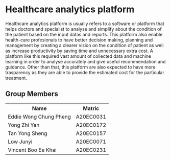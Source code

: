 <h1>Healthcare analytics platform</h1>
Healthcare analytics platform is usually refers to a software or platform that helps doctors and specialist to analyse and simplify about the condition of the patient based on the input datas and reports. This platform also enable health-care profesionals to have better decision making, planning and management by creating a clearer vision on the condition of patient as well as increase productivity by saving time and unnecessary extra cost. A platform like this required vast amount of collected data and machine learning in order to analyse accurately and give useful recommendation and guidance. Other than that, this platform are also expected to have more trasparency as they are able to provide the estimated cost for the particular treatment.

<h2>Group Members </h2>
<table>
  <tr>
    <th>Name</th> 
    <th>Matric</th>
  </tr>
  <tr>
    <td>Eddie Wong Chung Pheng</td>
    <td>A20EC0031</td>
  </tr>
  <tr>
    <td>Yong Zhi Yan</td>
    <td>A20EC0172</td>
  </tr>
    <tr>
    <td>Tan Yong Sheng</td>
    <td>A20EC0157</td>
  </tr>
    <tr>
    <td>Low Junyi</td>
    <td>A20EC0071</td>
  </tr>
  <tr>
    <td>Vincent Boo Ee Khai</td>
    <td>A20EC0231</td>
  </tr>
</table>
